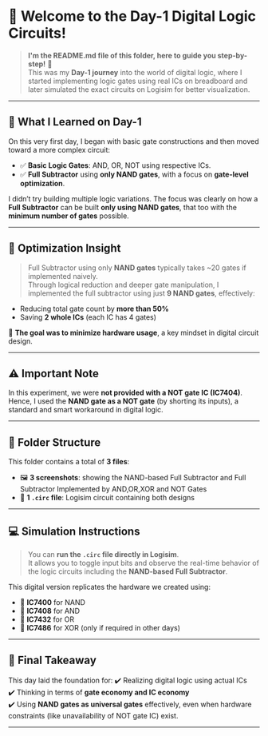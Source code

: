 # 🔢 Welcome to the Day-1 Digital Logic Circuits!
> **I'm the README.md file of this folder, here to guide you step-by-step!** 🚀  
This was my **Day-1 journey** into the world of digital logic, where I started implementing logic gates using real ICs on breadboard and later simulated the exact circuits on Logisim for better visualization.

---

## 🧠 What I Learned on Day-1

On this very first day, I began with basic gate constructions and then moved toward a more complex circuit:
- ✅ **Basic Logic Gates**: AND, OR, NOT using respective ICs.
- ✅ **Full Subtractor** using **only NAND gates**, with a focus on **gate-level optimization**.

I didn’t try building multiple logic variations. The focus was clearly on how a **Full Subtractor** can be built **only using NAND gates**, that too with the **minimum number of gates** possible.

---

## 🧪 Optimization Insight

> Full Subtractor using only **NAND gates** typically takes ~20 gates if implemented naively.  
Through logical reduction and deeper gate manipulation, I implemented the full subtractor using just **9 NAND gates**, effectively:
- Reducing total gate count by **more than 50%**
- Saving **2 whole ICs** (each IC has 4 gates)

🎯 **The goal was to minimize hardware usage**, a key mindset in digital circuit design.

---

## ⚠️ Important Note

In this experiment, we were **not provided with a NOT gate IC (IC7404)**.  
Hence, I used the **NAND gate as a NOT gate** (by shorting its inputs), a standard and smart workaround in digital logic.

---


## 📁 Folder Structure

This folder contains a total of **3 files**:

- 🖼️ **3 screenshots**: showing the NAND-based Full Subtractor and Full Subtractor Implemented by AND,OR,XOR and NOT Gates  
- 🔌 **1 `.circ` file**: Logisim circuit containing both designs

---

## 💻 Simulation Instructions

> You can **run the `.circ` file directly in Logisim**.  
It allows you to toggle input bits and observe the real-time behavior of the logic circuits including the **NAND-based Full Subtractor**.

This digital version replicates the hardware we created using:
- 🧱 **IC7400** for NAND
- 🧱 **IC7408** for AND
- 🧱 **IC7432** for OR
- 🧱 **IC7486** for XOR (only if required in other days)

---

## 🎯 **Final Takeaway**

This day laid the foundation for:
✔️ Realizing digital logic using actual ICs  
✔️ Thinking in terms of **gate economy and IC economy**  
✔️ Using **NAND gates as universal gates** effectively, even when hardware constraints (like unavailability of NOT gate IC) exist.

---


